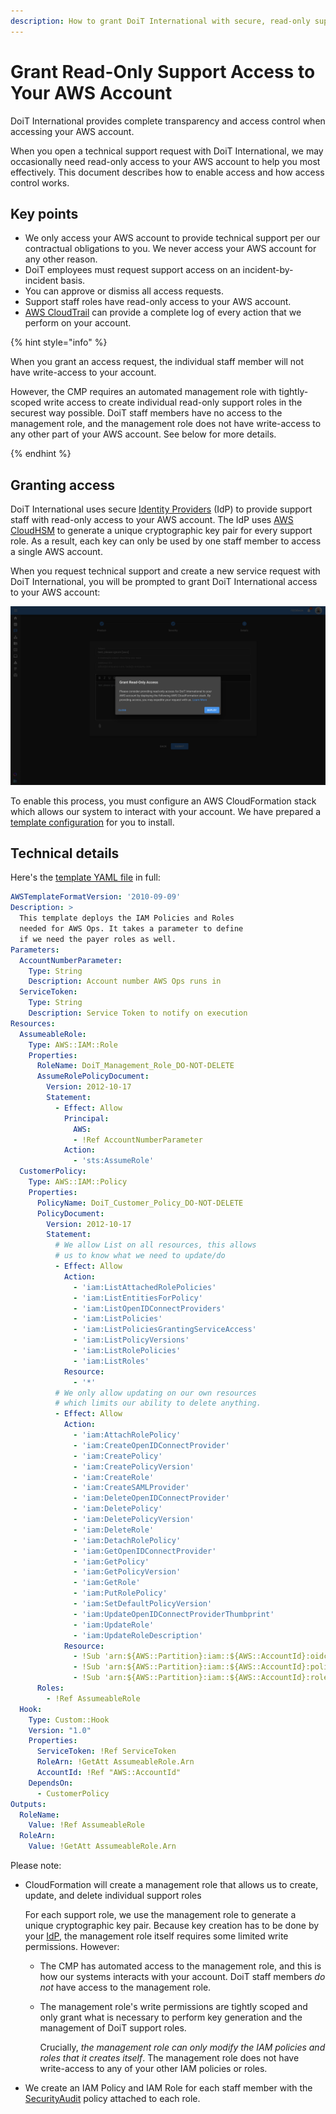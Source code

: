 ```yaml
---
description: How to grant DoiT International with secure, read-only support access to your AWS account
---
```


# Grant Read-Only Support Access to Your AWS Account

DoiT International provides complete transparency and access control when accessing your AWS account.

When you open a technical support request with DoiT International, we may occasionally need read-only access to your AWS account to help you most effectively. This document describes how to enable access and how access control works.

## Key points

* We only access your AWS account to provide technical support per our contractual obligations to you. We never access your AWS account for any other reason.
* DoiT employees must request support access on an incident-by-incident basis.
* You can approve or dismiss all access requests.
* Support staff roles have read-only access to your AWS account.
* [AWS CloudTrail](https://docs.aws.amazon.com/awscloudtrail/latest/userguide/cloudtrail-user-guide.html) can provide a complete log of every action that we perform on your account.

{% hint style="info" %}

When you grant an access request, the individual staff member will not have write-access to your account.

However, the CMP requires an automated management role with tightly-scoped write access to create individual read-only support roles in the securest way possible. DoiT staff members have no access to the management role, and the management role does not have write-access to any other part of your AWS account. See below for more details.

{% endhint %}

## Granting access

DoiT International uses secure [Identity Providers](https://docs.aws.amazon.com/singlesignon/latest/userguide/idp.html) (IdP) to provide support staff with read-only access to your AWS account. The IdP uses [AWS CloudHSM](https://aws.amazon.com/cloudhsm/) to generate a unique cryptographic key pair for every support role. As a result, each key can only be used by one staff member to access a single AWS account.

When you request technical support and create a new service request with DoiT International, you will be prompted to grant DoiT International access to your AWS account:

![A screenshot of the _Grant Read-Only Access_ modal dialog](../.gitbook/assets/image-43-.png)

To enable this process, you must configure an AWS CloudFormation stack which allows our system to interact with your account. We have prepared a [template configuration](https://console.aws.amazon.com/cloudformation/home?region=us-east-1#/stacks/quickcreate?templateUrl=https%3A%2F%2Fdoit-aws-ops-prod-templates.s3.amazonaws.com%2Fawsops_sns.yaml&stackName=DoiT-Management-Stack&param_AccountNumberParameter=462932234033&param_ServiceToken=arn%3Aaws%3Asns%3Aus-east-1%3A462932234033%3Aprod-cfn) for you to install.

## Technical details

Here's the [template YAML file](https://doit-aws-ops-prod-templates.s3.amazonaws.com/awsops_sns.yaml) in full:

```yaml
AWSTemplateFormatVersion: '2010-09-09'
Description: >
  This template deploys the IAM Policies and Roles
  needed for AWS Ops. It takes a parameter to define
  if we need the payer roles as well.
Parameters:
  AccountNumberParameter:
    Type: String
    Description: Account number AWS Ops runs in
  ServiceToken:
    Type: String
    Description: Service Token to notify on execution
Resources:
  AssumeableRole:
    Type: AWS::IAM::Role
    Properties:
      RoleName: DoiT_Management_Role_DO-NOT-DELETE
      AssumeRolePolicyDocument:
        Version: 2012-10-17
        Statement:
          - Effect: Allow
            Principal:
              AWS:
              - !Ref AccountNumberParameter
            Action:
              - 'sts:AssumeRole'
  CustomerPolicy:
    Type: AWS::IAM::Policy
    Properties:
      PolicyName: DoiT_Customer_Policy_DO-NOT-DELETE
      PolicyDocument:
        Version: 2012-10-17
        Statement:
          # We allow List on all resources, this allows
          # us to know what we need to update/do
          - Effect: Allow
            Action:
              - 'iam:ListAttachedRolePolicies'
              - 'iam:ListEntitiesForPolicy'
              - 'iam:ListOpenIDConnectProviders'
              - 'iam:ListPolicies'
              - 'iam:ListPoliciesGrantingServiceAccess'
              - 'iam:ListPolicyVersions'
              - 'iam:ListRolePolicies'
              - 'iam:ListRoles'
            Resource:
              - '*'
          # We only allow updating on our own resources
          # which limits our ability to delete anything.
          - Effect: Allow
            Action:
              - 'iam:AttachRolePolicy'
              - 'iam:CreateOpenIDConnectProvider'
              - 'iam:CreatePolicy'
              - 'iam:CreatePolicyVersion'
              - 'iam:CreateRole'
              - 'iam:CreateSAMLProvider'
              - 'iam:DeleteOpenIDConnectProvider'
              - 'iam:DeletePolicy'
              - 'iam:DeletePolicyVersion'
              - 'iam:DeleteRole'
              - 'iam:DetachRolePolicy'
              - 'iam:GetOpenIDConnectProvider'
              - 'iam:GetPolicy'
              - 'iam:GetPolicyVersion'
              - 'iam:GetRole'
              - 'iam:PutRolePolicy'
              - 'iam:SetDefaultPolicyVersion'
              - 'iam:UpdateOpenIDConnectProviderThumbprint'
              - 'iam:UpdateRole'
              - 'iam:UpdateRoleDescription'
            Resource:
              - !Sub 'arn:${AWS::Partition}:iam::${AWS::AccountId}:oidc-provider/oidc.aws-ops.doit-intl.com*'
              - !Sub 'arn:${AWS::Partition}:iam::${AWS::AccountId}:policy/DoiT-*'
              - !Sub 'arn:${AWS::Partition}:iam::${AWS::AccountId}:role/DoiT-Support*'
      Roles:
        - !Ref AssumeableRole
  Hook:
    Type: Custom::Hook
    Version: "1.0"
    Properties:
      ServiceToken: !Ref ServiceToken
      RoleArn: !GetAtt AssumeableRole.Arn
      AccountId: !Ref "AWS::AccountId"
    DependsOn:
      - CustomerPolicy
Outputs:
  RoleName:
    Value: !Ref AssumeableRole
  RoleArn:
    Value: !GetAtt AssumeableRole.Arn
```

Please note:

* CloudFormation will create a management role that allows us to create, update, and delete individual support roles

  For each support role, we use the management role to generate a unique cryptographic key pair. Because key creation has to be done by your [IdP](https://docs.aws.amazon.com/singlesignon/latest/userguide/idp.html), the management role itself requires some limited write permissions. However:

  * The CMP has automated access to the management role, and this is how our systems interacts with your account. DoiT staff members _do not_ have access to the management role.
  * The management role's write permissions are tightly scoped and only grant what is necessary to perform key generation and the management of DoiT support roles.

    Crucially, _the management role can only modify the IAM policies and roles that it creates itself_. The management role does not have write-access to any of your other IAM policies or roles.

* We create an IAM Policy and IAM Role for each staff member with the [SecurityAudit](https://console.aws.amazon.com/iam/home#policies/arn:aws:iam::aws:policy/SecurityAudit) policy attached to each role.
